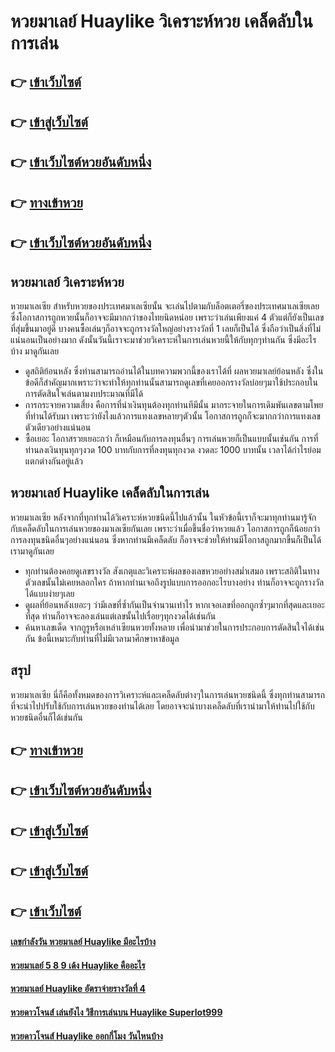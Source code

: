 # หวยมาเลย์ Huaylike วิเคราะห์หวย เคล็ดลับในการเล่น

## 👉 [เข้าเว็บไซต์](https://bit.ly/3LgWyNT)
## 👉 [เข้าสู่เว็บไซต์](https://bit.ly/3S7iqxo)
## 👉 [เข้าเว็บไซต์หวยอันดับหนึ่ง](https://bit.ly/3S7iqxo)
## 👉 [ทางเข้าหวย](https://bit.ly/3S7iqxo)
## 👉 [เข้าเว็บไซต์หวยอันดับหนึ่ง](https://bit.ly/3S7iqxo)

## หวยมาเลย์ วิเคราะห์หวย 
หวยมาเลเซีย สำหรับหวยของประเทศมาเลเซียนั้น จะเล่นไปตามกับล็อตเตอรี่ของประเทศมาเลเซียเลย ซึ่งโอกาสการถูกหวยนั้นก็อาจจะมีมากกว่าของไทยนิดหน่อย เพราะว่าเล่นเพียงแค่ 4 ตัวแต่ก็ยังเป็นเลขที่สุ่มขึ้นมาอยู่ดี บางคนซื้อเล่นๆก็อาจจะถูกรางวัลใหญ่อย่างรางวัลที่ 1 เลยก็เป็นได้ ซึ่งถือว่าเป็นสิ่งที่ไม่แน่นอนเป็นอย่างมาก ดังนั้นวันนี้เราจะมาช่วยวิเคราะห์ในการเล่นหวยนี้ให้กับทุกๆท่านกัน ซึ่งมีอะไรบ้าง มาดูกันเลย
- ดูสถิติย้อนหลัง ซึ่งท่านสามารถอ่านได้ในบทความพวกนี้ของเราได้ที่ ผลหวยมาเลย์ย้อนหลัง ซึ่งในข้อดีก็สำคัญมากเพราะว่าจะทำให้ทุกท่านนั้นสามารถดูเลขที่เคยออกรางวัลบ่อยๆมาใช้ประกอบในการตัดสินใจเล่นตามงบประมาณที่มีได้
- การกระจายความเสี่ยง คือการที่นำเงินทุนต้องทุกท่านทีมีนั้น มากระจายในการเดิมพันเลขตามโพยที่ท่านได้รับมา เพราะว่ายังไงแล้วการแทงเลขหลายๆตัวนั้น โอกาสการถูกก็จะมากกว่าการแทงเลขตัวเดียวอย่างแน่นอน
- ซื้อเยอะ โอกาสรวยเยอะกว่า ก็เหมือนกับการลงทุนอื่นๆ การเล่นหวยก็เป็นแบบนั้นเช่นกัน การที่ท่านลงเงินทุนทุกๆงวด 100 บาทกับการที่ลงทุนทุกงวด งวดละ 1000 บาทนั้น เวลาได้กำไรย่อมแตกต่างกันอยู่แล้ว

## หวยมาเลย์ Huaylike เคล็ดลับในการเล่น
หวยมาเลเซีย หลังจากที่ทุกท่านได้วิเคราะห์หวยชนิดนี้ไปแล้วนั้น ในหัวข้อนี้เราก็จะมาทุกท่านมารู้จักกับเคล็ดลับในการเล่นหวยของมาเลเซียกันเลย เพราะว่าเมื่อขึ้นชื่อว่าหวยแล้ว โอกาสการถูกก็น้อยกว่าการลงทุนชนิดอื่นๆอย่างแน่นอน ซึ่งหากท่านมีเคล็ดลับ ก็อาจจะช่วยให้ท่านมีโอกาสถูกมากขึ้นก็เป็นได้ เรามาดูกันเลย
- ทุกท่านต้องคอยดูเลขรางวัล สังเกตุและวิเคราะห์ผลของเลขหวยอย่างสม่ำเสมอ เพราะสถิติในทางตัวเลขนั้นไม่เคยหลอกใคร ถ้าหากท่านเจอถึงรูปแบบการออกอะไรบางอย่าง ท่านก็อาจจะถูกรางวัลได้แบบง่ายๆเลย
- ดูผลที่ย้อนหลังเยอะๆ ว่ามีเลขที่ซ้ำกันเป็นจำนวนเท่าไร หากเจอเลขที่ออกถูกซ้ำๆมากที่สุดและเยอะที่สุด ท่านก็อาจจะลองเล่นแต่เลขนั้นไปเรื่อยๆทุกงวดได้เช่นกัน
- ค้นหาเลขเด็ด จากกูรูหรือเหล่าเซียนหวยทั้งหลาย เพื่อนำมาช่วยในการประกอบการตัดสินใจได้เช่นกัน ข้อนี้เหมาะกับท่านที่ไม่มีเวลามาศึกษาหาข้อมูล

## สรุป
หวยมาเลเซีย นี่ก็คือทั้งหมดของการวิเคราะห์และเคล็ดลับต่างๆในการเล่นหวยชนิดนี้ ซึ่งทุกท่านสามารถที่จะนำไปปรับใช้กับการเล่นหวยของท่านได้เลย โดยอาจจะนำบางเคล็ดลับที่เรานำมาให้ท่านไปใช้กับหวยชนิดอื่นก็ได้เช่นกัน

## 👉 [ทางเข้าหวย](https://bit.ly/3LgWyNT)
## 👉 [เข้าเว็บไซต์หวยอันดับหนึ่ง](https://bit.ly/3S7iqxo)
## 👉 [เข้าสู่เว็บไซต์](https://bit.ly/3S7iqxo)
## 👉 [เข้าสู่เว็บไซต์](https://bit.ly/3S7iqxo)
## 👉 [เข้าเว็บไซต์](https://bit.ly/3S7iqxo)

#### [เลขกำลังวัน หวยมาเลย์ Huaylike มีอะไรบ้าง](https://atom.io/themes/เลขกำลังวัน%20หวยมาเลย์%20Huaylike%20มีอะไรบ้าง)
#### [หวยมาเลย์ 5 8 9 เด้ง Huaylike คืออะไร](https://atom.io/themes/หวยมาเลย์%205%208%209%20เด้ง%20Huaylike%20คืออะไร)
#### [หวยมาเลย์ Huaylike อัตราจ่ายรางวัลที่ 4](https://atom.io/themes/หวยมาเลย์%20Huaylike%20อัตราจ่ายรางวัลที่%204)
#### [หวยดาวโจนส์ เล่นยังไง วิธีการเล่นบน Huaylike Superlot999](https://atom.io/themes/หวยดาวโจนส์%20เล่นยังไง%20วิธีการเล่นบน%20Huaylike%20Superlot999)
#### [หวยดาวโจนส์ Huaylike ออกกี่โมง วันไหนบ้าง](https://atom.io/themes/หวยดาวโจนส์%20Huaylike%20ออกกี่โมง%20วันไหนบ้าง)